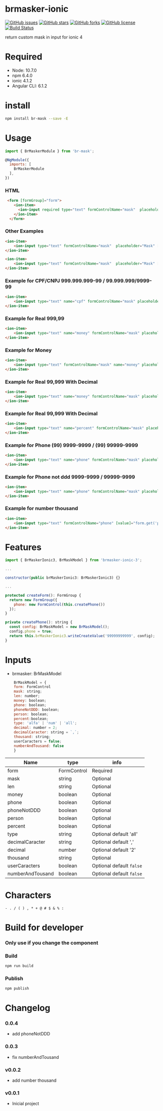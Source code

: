# brmasker-ionic

[![GitHub issues](https://img.shields.io/github/issues/amarkes/br-mask.svg)](https://github.com/amarkes/br-mask/issues)
[![GitHub stars](https://img.shields.io/github/stars/amarkes/br-mask.svg)](https://github.com/amarkes/br-mask/stargazers)
[![GitHub forks](https://img.shields.io/github/forks/amarkes/br-mask.svg)](https://github.com/amarkes/br-mask/network)
[![GitHub license](https://img.shields.io/badge/license-MIT-blue.svg)](https://raw.githubusercontent.com/amarkes/br-mask/master/LICENSE)
[![Build Status](https://travis-ci.org/amarkes/br-mask.svg?branch=master)](https://travis-ci.org/amarkes/br-mask)


return custom mask in input for ionic 4

# Required
- Node: 10.7.0
- npm 6.4.0
- ionic 4.1.2
- Angular CLI: 6.1.2

# install

```sh
npm install br-mask --save -E
```

# Usage

```javascript
import { BrMaskerModule } from 'br-mask';

@NgModule({
  imports: [
    BrMaskerModule
  ],
})

```

### HTML

```html
 <form [formGroup]="form">
    <ion-item>
      <ion-input required type="text" formControlName="mask"  placeholder="First Name" [brmasker]="{form: form.get('mask'), mask:'00-00', len:5, userCaracters: true}"></ion-input>
    </ion-item>
  </form>

```

### Other Examples

```html
<ion-item>
    <ion-input type="text" formControlName="mask"  placeholder="Mask" [brmasker]="{form: form.get('mask'), mask: '00:00', type:'num'}"></ion-input>
</ion-item>

<ion-item>
    <ion-input type="text" formControlName="mask"  placeholder="Mask" [brmasker]="{form: form.get('mask'), userCaracters: true}"></ion-input>
</ion-item>

```

### Example for CPF/CNPJ 999.999.999-99 / 99.999.999/9999-99

```html
<ion-item>
	<ion-input type="text" name="cpf" formControlName="mask" placeholder="CPF/CNPJ" [brmasker]="{form: form.get('mask'), person: true}"></ion-input>
</ion-item>
```

### Example for Real 999,99

```html
<ion-item>
	<ion-input type="text" name="money" formControlName="mask" placeholder="(R$) Real" [brmasker]="{form: form.get('mask'), money: true}"></ion-input>
</ion-item>
```

### Example for Money

```html
<ion-item>
	<ion-input type="text" formControlName="mask" name="money" placeholder="Money" [brmasker]="{form: form.get('mask'), money: true, thousand: ',',  decimalCaracter: '.', decimal: '3'}"></ion-input> 
</ion-item>
```

### Example for Real 99,999 With Decimal

```html
<ion-item>
	<ion-input type="text" name="money" formControlName="mask" placeholder="(R$) Real" [brmasker]="{form: form.get('mask'), money: true, decimal: 3}"></ion-input>
</ion-item>
```

### Example for Real 99,999 With Decimal

```html
<ion-item>
	<ion-input type="text" name="percent" formControlName="mask" placeholder="% Percent" [brmasker]="{form: form.get('mask'), percent: true}" value=""></ion-input>
</ion-item>
```

### Example for Phone (99) 9999-9999 / (99) 99999-9999

```html
<ion-item>
	<ion-input type="text" name="phone" formControlName="mask" placeholder="Phone" [brmasker]="{form: form.get('mask'), phone: true}"></ion-input>
</ion-item>
```

### Example for Phone not ddd 9999-9999 / 99999-9999

```html
<ion-item>
	<ion-input type="text" name="phone" formControlName="mask" placeholder="Phone" [brmasker]="{form: form.get('mask'), phoneNotDDD: true}"></ion-input>
</ion-item>
```

### Example for number thousand

```html
<ion-item>
	<ion-input type="text" formControlName="phone" [value]="form.get('phone').value" name="phone" placeholder="Phone" [brmasker]="{form: form.get('phone'), numberAndTousand: true, thousand: ','}"></ion-input>
</ion-item>
```

# Features
```js
import { BrMaskerIonic3, BrMaskModel } from 'brmasker-ionic-3';

...

constructor(public brMaskerIonic3: BrMaskerIonic3) {}

...

protected createForm(): FormGroup {
  return new FormGroup({
    phone: new FormControl(this.createPhone())
  });
}

private createPhone(): string {
  const config: BrMaskModel = new BrMaskModel();
  config.phone = true;
  return this.brMaskerIonic3.writeCreateValue('99999999999', config);
}
```

# Inputs

* brmasker: BrMaskModel

```js
	BrMaskModel = {
	form: FormControl
	mask: string;
	len: number;
	money: boolean;
	phone: boolean;
	phoneNotDDD: boolean;
	person: boolean;
	percent:boolean;
	type: 'alfa' | 'num' | 'all';
	decimal: number = 2;
  	decimalCaracter: string = `,`;
	thousand: string;
	userCaracters = false;
	numberAndTousand: false
	}
```


| Name | type | info |
| ------ | ------ | ------ |
| form | FormControl | Required |
| mask | string | Optional |
| len | string | Optional |
| money | boolean | Optional |
| phone | boolean | Optional |
| phoneNotDDD | boolean | Optional |
| person | boolean | Optional |
| percent | boolean | Optional |
| type | string | Optional default 'all' |
| decimalCaracter | string | Optional default ','  |
| decimal | number | Optional default '2' |
| thousand | string | Optional |
| userCaracters | boolean | Optional default `false` |
| numberAndTousand | boolean | Optional default `false` |





# Characters

`- . / ( ) , * + @ # $ & % :`



# Build for developer

### Only use if you change the component

### Build

```sh
npm run build
```

### Publish

```sh
npm publish
```

# Changelog

### 0.0.4

- add phoneNotDDD

### 0.0.3

- fix numberAndTousand

### v0.0.2

- add number thousand

### v0.0.1

- Inicial project
